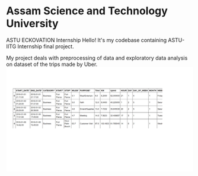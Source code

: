 # Assam Science and Technology University
ASTU ECKOVATION Internship
Hello!
It's my codebase containing ASTU-IITG Internship final project.

My project deals with preprocessing of data and exploratory data analysis on dataset of the trips made by Uber.
![The cleaned data table](data.png)
